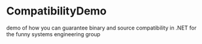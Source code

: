 # CompatibilityDemo
demo of how you can guarantee binary and source compatibility in .NET for the funny systems engineering group
